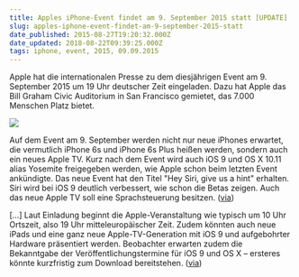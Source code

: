 ```yaml
---
title: Apples iPhone-Event findet am 9. September 2015 statt [UPDATE]
slug: apples-iphone-event-findet-am-9-september-2015-statt
date_published: 2015-08-27T19:20:32.000Z
date_updated: 2018-08-22T09:39:25.000Z
tags: iphone, event, 2015, 09.09.2015
---
```


Apple hat die internationalen Presse zu dem diesjährigen Event am 9. September 2015 um 19 Uhr deutscher Zeit eingeladen. Dazu hat Apple das Bill Graham Civic Auditorium in San Francisco gemietet, das 7.000 Menschen Platz bietet. 

![](__GHOST_URL__/content/images/2015/08/Bildschirmfoto-2015-08-27-um-21-19-42-2.png)

Auf dem Event am 9. September werden nicht nur neue iPhones erwartet, die vermutlich iPhone 6s und iPhone 6s Plus heißen werden, sondern auch ein neues Apple TV. Kurz nach dem Event wird auch iOS 9 und OS X 10.11 alias Yosemite freigegeben werden, wie Apple schon beim letzten Event ankündigte. Das neue Event hat den Titel "Hey Siri, give us a hint" erhalten. Siri wird bei iOS 9 deutlich verbessert, wie schon die Betas zeigen. Auch das neue Apple TV soll eine Sprachsteuerung besitzen. ([via](http://www.golem.de/news/praesentation-apples-iphone-event-findet-am-9-september-2015-statt-1508-115989.html))

[...] Laut Einladung beginnt die Apple-Veranstaltung wie typisch um 10 Uhr Ortszeit, also 19 Uhr mitteleuropäischer Zeit. Zudem könnten auch neue iPads und eine ganz neue Apple-TV-Generation mit iOS 9 und aufgebohrter Hardware präsentiert werden. Beobachter erwarten zudem die Bekanntgabe der Veröffentlichungstermine für iOS 9 und OS X – ersteres könnte kurzfristig zum Download bereitstehen. ([via](http://www.heise.de/mac-and-i/meldung/Naechstes-iPhone-und-mehr-am-9-September-2792793.html?wt_mc=rss.apple.beitrag.atom))
